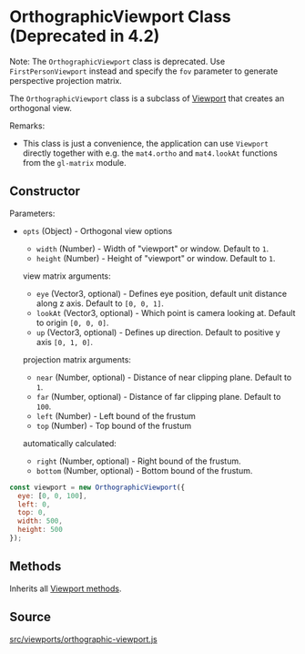 
# OrthographicViewport Class (Deprecated in 4.2)

Note: The `OrthographicViewport` class is deprecated. Use `FirstPersonViewport` instead and specify the `fov` parameter to generate perspective projection matrix.

The `OrthographicViewport` class is a subclass of [Viewport](/docs/api-reference/viewport.md) that creates an orthogonal view.

Remarks:
* This class is just a convenience, the application can use `Viewport` directly
  together with e.g. the `mat4.ortho` and `mat4.lookAt` functions from the
  `gl-matrix` module.

## Constructor

Parameters:

- `opts` (Object) - Orthogonal view options
  * `width` (Number) - Width of "viewport" or window. Default to `1`.
  * `height` (Number) - Height of "viewport" or window. Default to `1`.

  view matrix arguments:
  * `eye` (Vector3, optional) - Defines eye position, default unit distance along z axis.
    Default to `[0, 0, 1]`.
  * `lookAt` (Vector3, optional) - Which point is camera looking at. Default to origin `[0, 0, 0]`.
  * `up` (Vector3, optional) - Defines up direction. Default to positive y axis `[0, 1, 0]`.

  projection matrix arguments:
  * `near` (Number, optional) - Distance of near clipping plane. Default to `1`.
  * `far` (Number, optional) - Distance of far clipping plane. Default to `100`.
  * `left` (Number) - Left bound of the frustum
  * `top` (Number) - Top bound of the frustum

  automatically calculated:
  * `right` (Number, optional) - Right bound of the frustum.
  * `bottom` (Number, optional) - Bottom bound of the frustum.

```js
const viewport = new OrthographicViewport({
  eye: [0, 0, 100],
  left: 0,
  top: 0,
  width: 500,
  height: 500
});
```

## Methods

Inherits all [Viewport methods](/docs/api-reference/viewport.md#methods).

## Source
[src/viewports/orthographic-viewport.js](https://github.com/uber/deck.gl/blob/4.1-release/src/viewports/orthographic-viewport.js)
